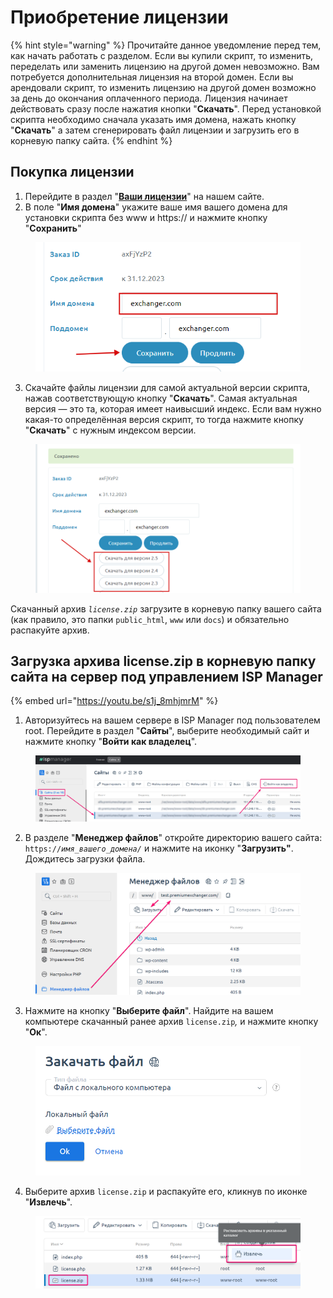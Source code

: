 # Приобретение лицензии

{% hint style="warning" %}
Прочитайте данное уведомление перед тем, как начать работать с разделом. Если вы купили скрипт, то изменить, переделать или заменить лицензию на другой домен невозможно. Вам потребуется дополнительная лицензия на второй домен. Если вы арендовали скрипт, то изменить лицензию на другой домен возможно за день до окончания оплаченного периода. Лицензия начинает действовать сразу после нажатия кнопки "**Скачать**". Перед установкой скрипта необходимо сначала указать имя домена, нажать кнопку "**Скачать**" а затем сгенерировать файл лицензии и загрузить его в корневую папку сайта.
{% endhint %}

## Покупка лицензии

1. Перейдите в раздел "[**Ваши лицензии**](https://premiumexchanger.com/ulicense/)" на нашем сайте.
2. В поле "**Имя домена**" укажите ваше имя вашего домена для установки скрипта без www и https:// и нажмите кнопку "**Сохранить**"

<figure><img src="../../.gitbook/assets/PremiumExchanger.com — Ваши лицензии - Google Chrome_2023-03-29_16_45_52.png" alt=""><figcaption></figcaption></figure>

3. Скачайте файлы лицензии для самой актуальной версии скрипта, нажав соответствующую кнопку "**Скачать**". Самая актуальная версия — это та, которая имеет наивысший индекс. Если вам нужно какая-то определённая версия скрипт, то тогда нажмите кнопку "**Скачать**" с нужным индексом версии.

<figure><img src="../../.gitbook/assets/PremiumExchanger.com — Ваши лицензии - Google Chrome_2023-03-29_16_47_42.png" alt=""><figcaption></figcaption></figure>

Скачанный архив _`license.zip`_ загрузите в корневую папку вашего сайта (как правило, это папки `public_html`, `www` или `docs`) и обязательно распакуйте архив.

## Загрузка архива license.zip в корневую папку сайта на сервер под управлением ISP Manager

{% embed url="https://youtu.be/s1j_8mhjmrM" %}

1. Авторизуйтесь на вашем сервере в ISP Manager под пользователем root. Перейдите в раздел "**Сайты**", выберите необходимый сайт и нажмите кнопку "**Войти как владелец**".

<figure><img src="../../.gitbook/assets/image (1057).png" alt=""><figcaption></figcaption></figure>

2. В разделе "**Менеджер файлов**" откройте директорию вашего сайта: `https://`_`имя_вашего_домена/`_ и нажмите на иконку "**Загрузить"**. Дождитесь загрузки файла.

<figure><img src="../../.gitbook/assets/image (962).png" alt=""><figcaption></figcaption></figure>

3. Нажмите на кнопку "**Выберите файл**". Найдите на вашем компьютере скачанный ранее архив `license.zip`_,_ и нажмите кнопку "**Ок**".

<figure><img src="../../.gitbook/assets/image (1256).png" alt=""><figcaption></figcaption></figure>

4. Выберите архив `license.zip` и распакуйте его, кликнув по иконке "**Извлечь**".

<figure><img src="../../.gitbook/assets/image (1044).png" alt=""><figcaption></figcaption></figure>

